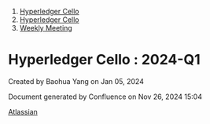 1. [Hyperledger Cello](index.html)
2. [Hyperledger Cello](Hyperledger-Cello_21659650.html)
3. [Weekly Meeting](Weekly-Meeting_21659700.html)

# Hyperledger Cello : 2024-Q1

Created by Baohua Yang on Jan 05, 2024

Document generated by Confluence on Nov 26, 2024 15:04

[Atlassian](http://www.atlassian.com/)
